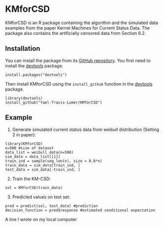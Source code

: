 # KMforCSD

KMforCSD is an R package containing the algorithm and the simulated data examples from the paper Kernel Machines for Current Status Data. 
The package also contains the artificially censored data from Section 6.2.

## Installation
You can install the package from its [GitHub repository](https://github.com/Yael-Travis-Lumer/KMforCSD/). You first need to install the [devtools](https://github.com/r-lib/devtools) package.
```{r}
install.packages("devtools")
```
Then install KMforCSD using the `install_github` function in the [devtools](https://github.com/r-lib/devtools) package.
```{r}
library(devtools)
install_github("Yael-Travis-Lumer/KMforCSD")
```

## Example
1. Generate simulated current status data from weibull distribution (Setting 2 in paper):
```{r}
library(KMforCSD)
n=500 #size of dataset
data_list = weibull_data(n=500)
sim_data = data_list[[1]]
train_ind = sample(seq_len(n), size = 0.8*n)
train_data = sim_data[train_ind, ]
test_data = sim_data[-train_ind, ]
```
2. Train the KM-CSD:
```{r}
sol = KMforCSD(train_data)
```
3. Predicted values on test set:
```{r}
pred = predict(sol, test_data) #prediction
decision_function = pred$response #estimated conditional expectation
```

A line I wrote on my local computer
